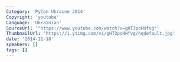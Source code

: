 ```yaml
---
Category: 'PyCon Ukraine 2014'
Copyright: 'youtube'
Language: 'Ukrainian'
SourceUrl: '"https://www.youtube.com/watch?v=gHT3poHHfvg"'
ThumbnailUrl: 'https://i.ytimg.com/vi/gHT3poHHfvg/hqdefault.jpg'
date: '2014-11-18'
speakers: []
tags: []
---
```


